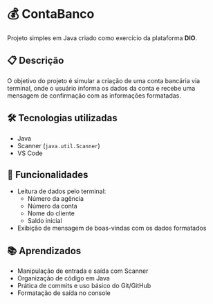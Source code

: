 # 💰 ContaBanco

Projeto simples em Java criado como exercício da plataforma **DIO**.

## 📋 Descrição

O objetivo do projeto é simular a criação de uma conta bancária via terminal, onde o usuário informa os dados da conta e recebe uma mensagem de confirmação com as informações formatadas.

## 🛠️ Tecnologias utilizadas

- Java
- Scanner (`java.util.Scanner`)
- VS Code

## 🚀 Funcionalidades

- Leitura de dados pelo terminal:
  - Número da agência
  - Número da conta
  - Nome do cliente
  - Saldo inicial
- Exibição de mensagem de boas-vindas com os dados formatados

## 📚 Aprendizados

- Manipulação de entrada e saída com Scanner
- Organização de código em Java
- Prática de commits e uso básico do Git/GitHub
- Formatação de saída no console
